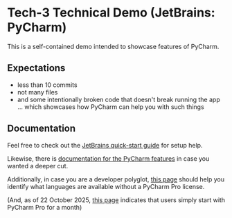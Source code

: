 # Tech-3 Technical Demo (JetBrains: PyCharm)

This is a self-contained demo intended to showcase features of PyCharm.

## Expectations

- less than 10 commits
- not many files
- and some intentionally broken code that doesn't break running the app ... which showcases how PyCharm can help you with such things

## Documentation

Feel free to check out the [JetBrains quick-start guide](https://www.jetbrains.com/help/pycharm/quick-start-guide.html) for setup help.

Likewise, there is [documentation for the PyCharm features](https://www.jetbrains.com/help/pycharm/feature-trainer.html) in case you wanted a deeper cut.

Additionally, in case you are a developer polyglot, [this page](https://www.jetbrains.com/help/pycharm/supported-languages.html) should help you identify what languages are available without a PyCharm Pro license.

(And, as of 22 October 2025, [this page](https://www.jetbrains.com/pycharm/download/?section=windows) indicates that users simply start with PyCharm Pro for a month)

